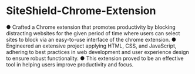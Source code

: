 # SiteShield-Chrome-Extension
● Crafted a Chrome extension that promotes productivity by blocking distracting websites for the
given period of time where users can select sites to block via an easy-to-use interface of the chrome extension.
● Engineered an extensive project applying HTML, CSS, and JavaScript, adhering to best practices
in web development and user experience design to ensure robust functionality.
● This extension proved to be an effective tool in helping users improve productivity and focus.

